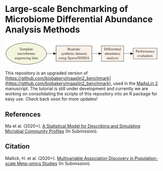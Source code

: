 Large-scale Benchmarking of Microbiome Differential Abundance Analysis Methods
================

![Overview](https://github.com/himelmallick/BenchmarkMicrobiome/raw/master/cover.png)

This repository is an upgraded version of [https://github.com/biobakery/maaslin2_benchmark](https://github.com/biobakery/maaslin2_benchmark), used in the [MaAsLin 2](https://huttenhower.sph.harvard.edu/maaslin/) manuscript. The tutorial is still under development and currently we are working on consolidating the scripts of this repository into an R package for easy use. Check back soon for more updates!

References
----------

Ma et al. (2020+). [A Statistical Model for Describing and Simulating Microbial Community Profiles](https://huttenhower.sph.harvard.edu/sparsedossa/) (In Submission).

Citation
--------

Mallick, H. et al. (2020+). [Multivariable Association Discovery in Population-scale Meta-omics Studies](http://huttenhower.sph.harvard.edu/maaslin) (In Submission).


